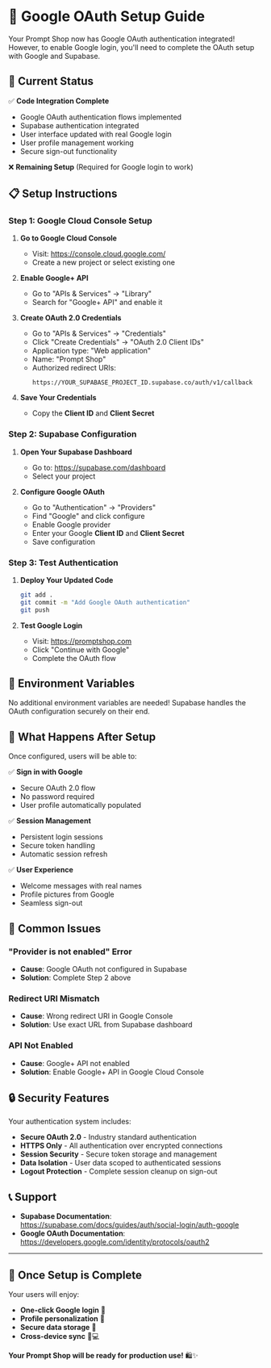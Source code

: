 # 🔐 Google OAuth Setup Guide

Your Prompt Shop now has Google OAuth authentication integrated! However, to enable Google login, you'll need to complete the OAuth setup with Google and Supabase.

## 🚀 Current Status

✅ **Code Integration Complete**
- Google OAuth authentication flows implemented
- Supabase authentication integrated
- User interface updated with real Google login
- User profile management working
- Secure sign-out functionality

❌ **Remaining Setup** (Required for Google login to work)

## 📋 Setup Instructions

### Step 1: Google Cloud Console Setup

1. **Go to Google Cloud Console**
   - Visit: https://console.cloud.google.com/
   - Create a new project or select existing one

2. **Enable Google+ API**
   - Go to "APIs & Services" → "Library"
   - Search for "Google+ API" and enable it

3. **Create OAuth 2.0 Credentials**
   - Go to "APIs & Services" → "Credentials"
   - Click "Create Credentials" → "OAuth 2.0 Client IDs"
   - Application type: "Web application"
   - Name: "Prompt Shop"
   - Authorized redirect URIs:
     ```
     https://YOUR_SUPABASE_PROJECT_ID.supabase.co/auth/v1/callback
     ```

4. **Save Your Credentials**
   - Copy the **Client ID** and **Client Secret**

### Step 2: Supabase Configuration

1. **Open Your Supabase Dashboard**
   - Go to: https://supabase.com/dashboard
   - Select your project

2. **Configure Google OAuth**
   - Go to "Authentication" → "Providers"
   - Find "Google" and click configure
   - Enable Google provider
   - Enter your Google **Client ID** and **Client Secret**
   - Save configuration

### Step 3: Test Authentication

1. **Deploy Your Updated Code**
   ```bash
   git add .
   git commit -m "Add Google OAuth authentication"
   git push
   ```

2. **Test Google Login**
   - Visit: https://promptshop.com
   - Click "Continue with Google"
   - Complete the OAuth flow

## 🔧 Environment Variables

No additional environment variables are needed! Supabase handles the OAuth configuration securely on their end.

## 🎯 What Happens After Setup

Once configured, users will be able to:

✅ **Sign in with Google**
- Secure OAuth 2.0 flow
- No password required
- User profile automatically populated

✅ **Session Management**
- Persistent login sessions
- Secure token handling
- Automatic session refresh

✅ **User Experience**
- Welcome messages with real names
- Profile pictures from Google
- Seamless sign-out

## 🚨 Common Issues

### "Provider is not enabled" Error
- **Cause**: Google OAuth not configured in Supabase
- **Solution**: Complete Step 2 above

### Redirect URI Mismatch
- **Cause**: Wrong redirect URI in Google Console
- **Solution**: Use exact URL from Supabase dashboard

### API Not Enabled
- **Cause**: Google+ API not enabled
- **Solution**: Enable Google+ API in Google Cloud Console

## 🔒 Security Features

Your authentication system includes:

- **Secure OAuth 2.0** - Industry standard authentication
- **HTTPS Only** - All authentication over encrypted connections
- **Session Security** - Secure token storage and management
- **Data Isolation** - User data scoped to authenticated sessions
- **Logout Protection** - Complete session cleanup on sign-out

## 📞 Support

- **Supabase Documentation**: https://supabase.com/docs/guides/auth/social-login/auth-google
- **Google OAuth Documentation**: https://developers.google.com/identity/protocols/oauth2

---

## 🎉 Once Setup is Complete

Your users will enjoy:
- **One-click Google login** 🚀
- **Profile personalization** 👤  
- **Secure data storage** 🔐
- **Cross-device sync** 📱💻

**Your Prompt Shop will be ready for production use!** 🛍️✨
